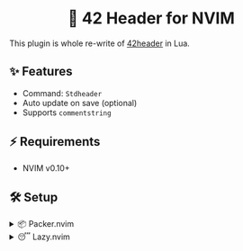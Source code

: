 <h1 align="center">🚀 42 Header for NVIM</h1>

This plugin is whole re-write of [42header](https://github.com/42Paris/42header) in Lua.

## ✨ Features

- Command: `Stdheader`
- Auto update on save (optional)
- Supports `commentstring`

## ⚡ Requirements
- NVIM v0.10+

## 🛠️ Setup

<details>
  <summary>📦 Packer.nvim</summary>

```lua
use {
  "tigran-sargsyan-w//42-header.nvim",
  cmd = { "Stdheader" },
  config = function()
    require "42header"setup {
      default_map = true, -- Default mapping <F1> in normal mode.
      auto_update = true, -- Update header when saving.
      user = "username", -- Your user.
      mail = "your@email.com", -- Your mail.
    -- add other options.
    }
  end,
}
```

</details>

<details>
  <summary>😴 Lazy.nvim</summary>

```lua
{
  "tigran-sargsyan-w//42-header.nvim",
  cmd = { "Stdheader" },
  keys = { "<F1>" },
  opts = {
    default_map = true, -- Default mapping <F1> in normal mode.
    auto_update = true, -- Update header when saving.
    user = "username", -- Your user.
    mail = "your@email.com", -- Your mail.
    -- add other options.
  },
  config = function(_, opts)
    require("42header").setup(opts)
  end,
}
```

</details>
